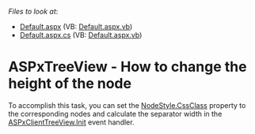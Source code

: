 <!-- default file list -->
*Files to look at*:

* [Default.aspx](./CS/WebSite/Default.aspx) (VB: [Default.aspx.vb](./VB/WebSite/Default.aspx.vb))
* [Default.aspx.cs](./CS/WebSite/Default.aspx.cs) (VB: [Default.aspx.vb](./VB/WebSite/Default.aspx.vb))
<!-- default file list end -->
# ASPxTreeView - How to change the height of the node


<p>To accomplish this task, you can set the <a href="http://documentation.devexpress.com/#AspNet/DevExpressWebASPxTreeViewTreeViewNodeStyleMembersTopicAll">NodeStyle.CssClass</a> property to the corresponding nodes and calculate the separator width in the <a href="http://help.devexpress.com/#AspNet/DevExpressWebASPxClassesScriptsASPxClientControl_Inittopic">ASPxClientTreeView.Init</a> event handler.</p>

<br/>



